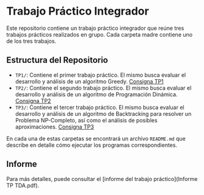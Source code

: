 ﻿# Trabajo Práctico Integrador

Este repositorio contiene un trabajo práctico integrador que reúne tres trabajos prácticos realizados en grupo. Cada carpeta madre contiene uno de los tres trabajos.

## Estructura del Repositorio

- `TP1/`: Contiene el primer trabajo práctico. El mismo busca evaluar el desarrollo y análisis de un algoritmo Greedy. [Consigna TP1](https://algoritmos-rw.github.io/tda_bg/tps/2024_2/tp1/)
- `TP2/`: Contiene el segundo trabajo práctico. El mismo busca evaluar el desarrollo y análisis de un algoritmo de Programación Dinámica. [Consigna TP2](https://algoritmos-rw.github.io/tda_bg/tps/2024_2/tp2/)
- `TP3/`: Contiene el tercer trabajo práctico. El mismo busca evaluar el desarrollo y análisis de un algoritmo de Backtracking para resolver un Problema NP-Completo, así como el análisis de posibles aproximaciones. [Consigna TP3](https://algoritmos-rw.github.io/tda_bg/tps/2024_2/tp3/)

En cada una de estas carpetas se encontrará un archivo `README.md` que describe en detalle cómo ejecutar los programas correspondientes.

## Informe
Para más detalles, puede consultar el [informe del trabajo práctico](Informe TP TDA.pdf).
